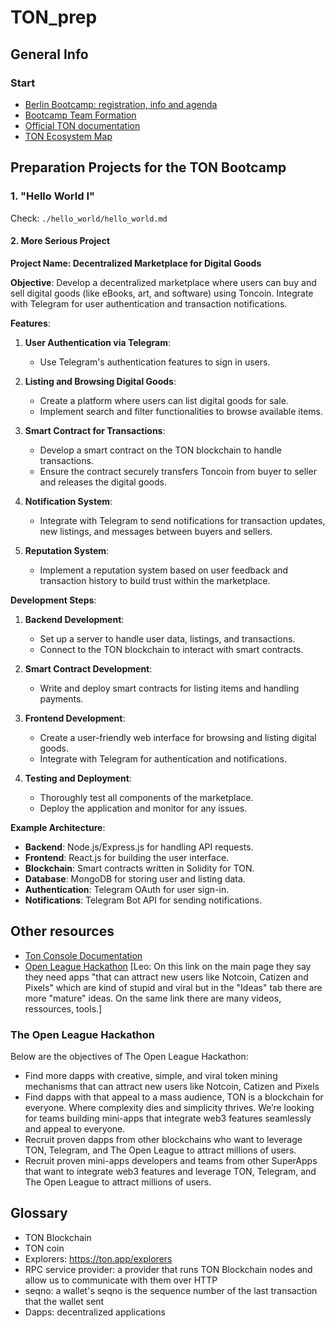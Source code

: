 # TON_prep

## General Info

### Start

- [Berlin Bootcamp: registration, info and agenda](https://lu.ma/uulxeexl)
- [Bootcamp Team Formation](https://ton-org.notion.site/Bootcamp-Team-Formation-c0dd5197ce4043daa94ac93e0fb7c7f9)
- [Official TON documentation](https://docs.ton.org/)
- [TON Ecosystem Map](https://github.com/ton-society/ecosystem-map)

## Preparation Projects for the TON Bootcamp

### 1. "Hello World I"

Check: `./hello_world/hello_world.md`

#### 2. More Serious Project

**Project Name: Decentralized Marketplace for Digital Goods**

**Objective**: Develop a decentralized marketplace where users can buy and sell digital goods (like eBooks, art, and software) using Toncoin. Integrate with Telegram for user authentication and transaction notifications.

**Features**:

1. **User Authentication via Telegram**:

   - Use Telegram's authentication features to sign in users.

2. **Listing and Browsing Digital Goods**:

   - Create a platform where users can list digital goods for sale.
   - Implement search and filter functionalities to browse available items.

3. **Smart Contract for Transactions**:

   - Develop a smart contract on the TON blockchain to handle transactions.
   - Ensure the contract securely transfers Toncoin from buyer to seller and releases the digital goods.

4. **Notification System**:

   - Integrate with Telegram to send notifications for transaction updates, new listings, and messages between buyers and sellers.

5. **Reputation System**:
   - Implement a reputation system based on user feedback and transaction history to build trust within the marketplace.

**Development Steps**:

1. **Backend Development**:

   - Set up a server to handle user data, listings, and transactions.
   - Connect to the TON blockchain to interact with smart contracts.

2. **Smart Contract Development**:

   - Write and deploy smart contracts for listing items and handling payments.

3. **Frontend Development**:

   - Create a user-friendly web interface for browsing and listing digital goods.
   - Integrate with Telegram for authentication and notifications.

4. **Testing and Deployment**:
   - Thoroughly test all components of the marketplace.
   - Deploy the application and monitor for any issues.

**Example Architecture**:

- **Backend**: Node.js/Express.js for handling API requests.
- **Frontend**: React.js for building the user interface.
- **Blockchain**: Smart contracts written in Solidity for TON.
- **Database**: MongoDB for storing user and listing data.
- **Authentication**: Telegram OAuth for user sign-in.
- **Notifications**: Telegram Bot API for sending notifications.

## Other resources

- [Ton Console Documentation](https://docs.tonconsole.com/)
- [Open League Hackathon](https://dorahacks.io/hackathon/the-open-league-hackathon/ideaism)
  [Leo: On this link on the main page they say they need apps "that can attract new users like Notcoin, Catizen and Pixels" which are kind of stupid and viral but in the "Ideas" tab there are more "mature" ideas. On the same link there are many videos, ressources, tools.]

### The Open League Hackathon

Below are the objectives of The Open League Hackathon:

- Find more dapps with creative, simple, and viral token mining mechanisms that can attract new users like Notcoin, Catizen and Pixels
- Find dapps with that appeal to a mass audience, TON is a blockchain for everyone. Where complexity dies and simplicity thrives. We’re looking for teams building mini-apps that integrate web3 features seamlessly and appeal to everyone.
- Recruit proven dapps from other blockchains who want to leverage TON, Telegram, and The Open League to attract millions of users.
- Recruit proven mini-apps developers and teams from other SuperApps that want to integrate web3 features and leverage TON, Telegram, and The Open League to attract millions of users.

## Glossary

- TON Blockchain
- TON coin
- Explorers: https://ton.app/explorers
- RPC service provider: a provider that runs TON Blockchain nodes and allow us to communicate with them over HTTP
- seqno: a wallet's seqno is the sequence number of the last transaction that the wallet sent
- Dapps: decentralized applications
